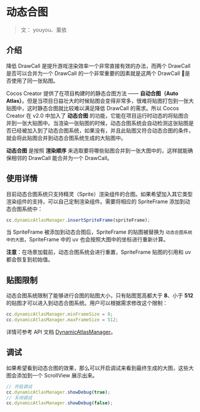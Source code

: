# 动态合图

> 文： youyou、薰依

## 介绍

降低 DrawCall 是提升游戏渲染效率一个非常直接有效的办法，而两个 DrawCall 是否可以合并为一个 DrawCall 的一个非常重要的因素就是这两个 DrawCall 是否使用了同一张贴图。

Cocos Creator 提供了在项目构建时的静态合图方法 —— **自动合图（Auto Atlas）**。但是当项目日益壮大的时候贴图会变得非常多，很难将贴图打包到一张大贴图中，这时静态合图就比较难以满足降低 DrawCall 的需求。所以 Cocos Creator 在 v2.0 中加入了 **动态合图** 的功能，它能在项目运行时动态的将贴图合并到一张大贴图中。当渲染一张贴图的时候，动态合图系统会自动检测这张贴图是否已经被加入到了动态合图系统，如果没有，并且此贴图又符合动态合图的条件，就会将此贴图合并到动态合图系统生成的大贴图中。

**动态合图** 是按照 **渲染顺序** 来选取要将哪些贴图合并到一张大图中的，这样就能确保相邻的 DrawCall 能合并为一个 DrawCall。

## 使用详情

目前动态合图系统只支持精灵（Sprite）渲染组件的合图。如果希望加入其它类型渲染组件的支持，可以自己定制渲染组件。需要将相应的 SpriteFrame 添加到动态合图系统中：

```js
cc.dynamicAtlasManager.insertSpriteFrame(spriteFrame);
```

当 SpriteFrame 被添加到动态合图后，SpriteFrame 的贴图被替换为 `动态合图系统中的大图`，SpriteFrame 中的 uv 也会按照大图中的坐标进行重新计算。

**注意**：在场景加载前，动态合图系统会进行重置，SpriteFrame 贴图的引用和 uv 都会恢复到初始值。

## 贴图限制

动态合图系统限制了能够进行合图的贴图大小，只有贴图宽高都大于 **8**、小于 **512** 的贴图才可以进入到动态合图系统。用户可以根据需求修改这个限制：

```js
cc.dynamicAtlasManager.minFrameSize = 8;
cc.dynamicAtlasManager.maxFrameSize = 512;
```

详情可参考 API 文档 [DynamicAtlasManager](../../../api/zh/classes/DynamicAtlasManager.html)。

## 调试

如果希望看到动态合图的效果，那么可以开启调试来看到最终生成的大图，这些大图会添加到一个 ScrollView 展示出来。

```javascript
// 开启调试
cc.dynamicAtlasManager.showDebug(true);
// 关闭调试
cc.dynamicAtlasManager.showDebug(false);
```
